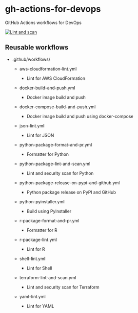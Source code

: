 gh-actions-for-devops
=====================

GitHub Actions workflows for DevOps

[![Lint and scan](https://github.com/dceoy/gh-actions-for-devops/actions/workflows/local-lint-and-scan.yml/badge.svg)](https://github.com/dceoy/gh-actions-for-devops/actions/workflows/local-lint-and-scan.yml)

Reusable workflows
------------------

- .github/workflows/

  - aws-cloudformation-lint.yml
    - Lint for AWS CloudFormation

  - docker-build-and-push.yml
    - Docker image build and push

  - docker-compose-build-and-push.yml
    - Docker image build and push using docker-compose

  - json-lint.yml
    - Lint for JSON

  - python-package-format-and-pr.yml
    - Formatter for Python

  - python-package-lint-and-scan.yml
    - Lint and security scan for Python

  - python-package-release-on-pypi-and-github.yml
    - Python package release on PyPI and GitHub

  - python-pyinstaller.yml
    - Build using PyInstaller

  - r-package-format-and-pr.yml
    - Formatter for R

  - r-package-lint.yml
    - Lint for R

  - shell-lint.yml
    - Lint for Shell

  - terraform-lint-and-scan.yml
    - Lint and security scan for Terraform

  - yaml-lint.yml
    - Lint for YAML
